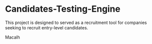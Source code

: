 # Candidates-Testing-Engine
This project is designed to served as a recruitment tool for companies seeking to recruit entry-level candidates.

Macalh

